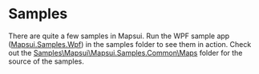 # Samples
There are quite a few samples in Mapsui. Run the WPF sample app ([Mapsui.Samples.Wpf](https://github.com/pauldendulk/Mapsui/tree/master/Samples/Mapsui.Samples.Wpf)) in the samples folder to see them in action. Check out the [Samples\Mapsui\Mapsui.Samples.Common\Maps](https://github.com/pauldendulk/Mapsui/tree/master/Samples/Mapsui.Samples.Common/Maps) folder for the source of the samples. 
